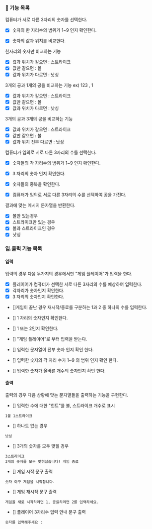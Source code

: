 ### 🚀 기능 목록

컴퓨터가 서로 다른 3자리의 숫자를 선택한다.

- [x] 숫자의 한 자리수의 범위가 1~9 인지 확인한다.

- [x] 숫자의 값과 위치를 비교한다.

한자리의 숫자만 비교하는 기능

- [x] 값과 위치가 같으면 : 스트라이크
- [x] 값만 같으면  : 볼
- [x] 값과 위치가 다르면 : 낫싱

3개의 공과 1개의 공을 비교하는 기능
ex) 123 ,  1
- [x] 값과 위치가 같으면 : 스트라이크
- [x] 값만 같으면  : 볼
- [x] 값과 위치가 다르면 : 낫싱

3개의 공과 3개의 공을 비교하는 기능
- [x] 값과 위치가 같으면 : 스트라이크
- [x] 값만 같으면  : 볼
- [x] 값과 위치 전부 다르면 : 낫싱

컴퓨터가 임의로 서로 다른 3자리의 수를 선택한다.
- [x] 숫자들의 각 자리수의 범위가 1~9 인지 확인한다.
- [x] 3 자리의 숫자 인지 확인한다.
- [x] 숫자들의 중복을 확인한다.

- [x] 컴퓨터가 임의로 서로 다른 3자리의 수를 선택하여 공을 가진다.

결과에 맞는 메시지 문자열을 반환한다.
- [x] 볼만 있는경우
- [x] 스트라이크만 있는 경우
- [x] 볼과 스트라이크인 경우
- [x] 낫싱

### 입.출력 기능 목록

#### 입력

 입력의 경우 다음 두가지의 경우에서만 "게임 플레이어"가 입력을 한다.

- [x] 플레이어가 컴퓨터가 선택한 서로 다른 3자리의 수를 예상하여 입력한다.
- [x] 각자리가 숫자인지 확인한다.
- [x] 3 자리의 숫자인지 확인한다.

- []게임이 끝난 경우 재시작/종료를 구분하는 1과 2 중 하나의 수를 입력한다.
- [] 1 자리의 숫자인지 확인한다.
- [] 1 또는 2인지 확인한다.


- [] "게임 플레이어"로 부터 입력을 받는다.
- [] 입력한 문자열이 전부 숫자 인지 확인 한다.
- [] 입력한 숫자의 각 자리 수가 1~9 의 범위 인지 확인 한다.
- [] 입력한 숫자가 올바른 개수의 숫자인지 확인 한다.

#### 출력

 출력의 경우 다음 상황에 맞는 문자열들을 출력하는 기능을 구현한다.

- [] 입력한 수에 대한 "힌트"를 볼, 스트라이크 개수로 표시

```
1볼 1스트라이크
```

- [] 하나도 없는 경우

```
낫싱
```

- [] 3개의 숫자를 모두 맞힐 경우

```
3스트라이크
3개의 숫자를 모두 맞히셨습니다! 게임 종료
```

- [] 게임 시작 문구 출력

```
숫자 야구 게임을 시작합니다.
``` 

- [] 게임 재시작 문구 출력
```
게임을 새로 시작하려면 1, 종료하려면 2를 입력하세요.
``` 

- [] 플레이어 3자리수 입력 안내 문구 출력
```
숫자를 입력해주세요 :
```
